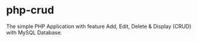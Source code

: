 # php-crud

The simple PHP Application with feature Add, Edit, Delete & Display (CRUD) with MySQL Database.
